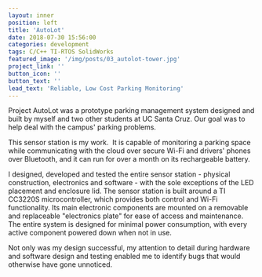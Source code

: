 ```yaml
---
layout: inner
position: left
title: 'AutoLot'
date: 2018-07-30 15:56:00
categories: development
tags: C/C++ TI-RTOS SolidWorks
featured_image: '/img/posts/03_autolot-tower.jpg'
project_link: ''
button_icon: ''
button_text: ''
lead_text: 'Reliable, Low Cost Parking Monitoring'
---
```


Project AutoLot was a prototype parking management system designed and built by myself and two other students at UC Santa Cruz.  Our goal was to help deal with the campus' parking problems.

This sensor station is my work.  It is capable of monitoring a parking space while communicating with the cloud over secure Wi-Fi and drivers' phones over Bluetooth, and it can run for over a month on its rechargeable battery.

I designed, developed and tested the entire sensor station - physical construction, electronics and software - with the sole exceptions of the LED placement and enclosure lid.  The sensor station is built around a TI CC3220S microcontroller, which provides both control and Wi-Fi functionality.  Its main electronic components are mounted on a removable and replaceable "electronics plate" for ease of access and maintenance.  The entire system is designed for minimal power consumption, with every active component powered down when not in use.

Not only was my design successful, my attention to detail during hardware and software design and testing enabled me to identify bugs that would otherwise have gone unnoticed.

